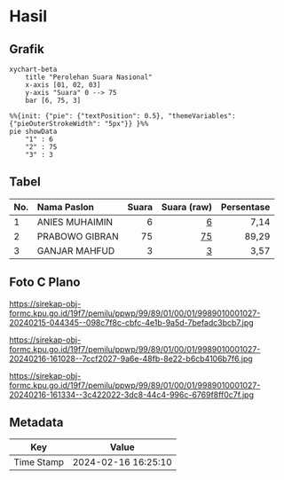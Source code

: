 # Hasil

## Grafik

```mermaid
xychart-beta
    title "Perolehan Suara Nasional"
    x-axis [01, 02, 03]
    y-axis "Suara" 0 --> 75
    bar [6, 75, 3]
```

```mermaid
%%{init: {"pie": {"textPosition": 0.5}, "themeVariables": {"pieOuterStrokeWidth": "5px"}} }%%
pie showData
    "1" : 6
    "2" : 75
    "3" : 3
```

## Tabel

| No. | Nama Paslon    | Suara | Suara (raw) | Persentase |
|:--- |:-------------- | -----:| -----------:| ----------:|
| 1   | ANIES MUHAIMIN | 6     | [6][p-1]    | 7,14       |
| 2   | PRABOWO GIBRAN | 75    | [75][p-2]   | 89,29      |
| 3   | GANJAR MAHFUD  | 3     | [3][p-3]    | 3,57       |


[p-1]: https://github.com/gigit-pemilu/pemilu-2024/blob/main/pilpres/hitung-suara/sub/99-luar-negeri/sub/89-penang-malaysia/sub/01-penang-malaysia/sub/0001-penang-malaysia/sub/027-ksk-012/sub/paslon-1.txt
[p-2]: https://github.com/gigit-pemilu/pemilu-2024/blob/main/pilpres/hitung-suara/sub/99-luar-negeri/sub/89-penang-malaysia/sub/01-penang-malaysia/sub/0001-penang-malaysia/sub/027-ksk-012/sub/paslon-2.txt
[p-3]: https://github.com/gigit-pemilu/pemilu-2024/blob/main/pilpres/hitung-suara/sub/99-luar-negeri/sub/89-penang-malaysia/sub/01-penang-malaysia/sub/0001-penang-malaysia/sub/027-ksk-012/sub/paslon-3.txt

## Foto C Plano

https://sirekap-obj-formc.kpu.go.id/19f7/pemilu/ppwp/99/89/01/00/01/9989010001027-20240215-044345--098c7f8c-cbfc-4e1b-9a5d-7befadc3bcb7.jpg

https://sirekap-obj-formc.kpu.go.id/19f7/pemilu/ppwp/99/89/01/00/01/9989010001027-20240216-161028--7ccf2027-9a6e-48fb-8e22-b6cb4106b7f6.jpg

https://sirekap-obj-formc.kpu.go.id/19f7/pemilu/ppwp/99/89/01/00/01/9989010001027-20240216-161334--3c422022-3dc8-44c4-996c-6769f8ff0c7f.jpg


## Metadata

| Key        | Value               |
| ---------- | ------------------- |
| Time Stamp | 2024-02-16 16:25:10 |



